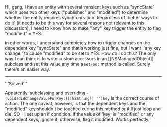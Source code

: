 Hi, gang. I have an entity with several transient keys such as "syncState" which uses two other keys ("published" and "modified") to determine whether the entity requires synchronization. Regardless of 'better ways to do it' (it needs to be this way for several reasons not relevant to this discussion), I need to know how to make ''any'' key trigger the entity to flag "modified" = YES.

In other words, I understand completely how to trigger changes on the dependent key "syncState" and that's working just fine, but I want ''any key change'' to cause "modified" to be set to YES. How do I do this? The only way I can think is to write custom accessors in an [[NSManagedObject]] subclass and set this value any time a <code>setFoo:</code> method is called. Surely there's an easier way.

----

'''Solved'''

Apparently, subclassing and overriding <code>- (void)didChangeValueForKey:([[NSString]] '')key</code> is the correct course of action. The one caveat, however, is that the dependent keys and the "modified" key shouldn't be touched during this method or it'll just loop and die. SO - I set up an if condition. If the value of 'key' is "modified" or any dependent keys, ignore it, otherwise, flag it modified. Works perfectly.
